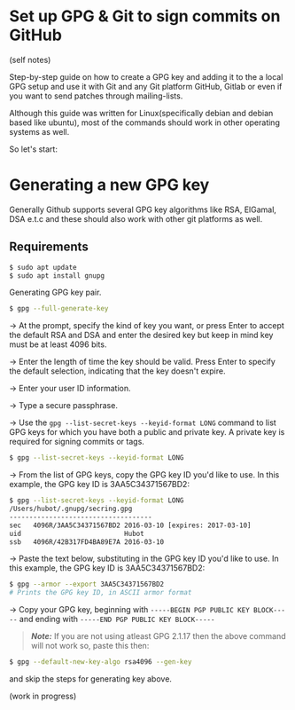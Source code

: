 # Set up GPG & Git to sign commits on GitHub
(self notes)


Step-by-step guide on how to create a GPG key and adding it to the a local GPG setup and use it with Git and any Git platform GitHub, Gitlab or even if you want to send patches through mailing-lists.


Although this guide was written for Linux(specifically debian and debian based like ubuntu), most of the commands should work in other operating systems as well.


So let's start:

# Generating a new GPG key

Generally Github supports several GPG key algorithms like RSA, ElGamal, DSA e.t.c and these should also work with other git platforms as well.

## Requirements
```sh
$ sudo apt update
$ sudo apt install gnupg 
```
Generating GPG key pair.
```sh
$ gpg --full-generate-key
```
-> At the prompt, specify the kind of key you want, or press Enter to accept the default RSA and DSA and enter the desired key but keep in mind key must be at least 4096 bits.

-> Enter the length of time the key should be valid. Press Enter to specify the default selection, indicating that the key doesn't expire.

-> Enter your user ID information.

-> Type a secure passphrase.

-> Use the `gpg --list-secret-keys --keyid-format LONG` command to list GPG keys for which you have both a public and private key. A private key is required for signing commits or tags.
```sh
$ gpg --list-secret-keys --keyid-format LONG
```
-> From the list of GPG keys, copy the GPG key ID you'd like to use. In this example, the GPG key ID is 3AA5C34371567BD2:

```sh
$ gpg --list-secret-keys --keyid-format LONG
/Users/hubot/.gnupg/secring.gpg
------------------------------------
sec   4096R/3AA5C34371567BD2 2016-03-10 [expires: 2017-03-10]
uid                          Hubot 
ssb   4096R/42B317FD4BA89E7A 2016-03-10
```

-> Paste the text below, substituting in the GPG key ID you'd like to use. In this example, the GPG key ID is 3AA5C34371567BD2:
```sh
$ gpg --armor --export 3AA5C34371567BD2
# Prints the GPG key ID, in ASCII armor format
```
-> Copy your GPG key, beginning with `-----BEGIN PGP PUBLIC KEY BLOCK-----` and ending with `-----END PGP PUBLIC KEY BLOCK-----`


> ***Note:***
If you are not using atleast GPG 2.1.17 then the above command will not work so, paste this then:
```sh
$ gpg --default-new-key-algo rsa4096 --gen-key
```
and skip the steps for generating key above.


(work in progress)

